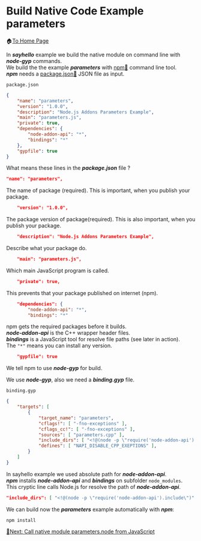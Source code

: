 # Build Native Code Example parameters
🏠[To Home Page](README.md)

In ***sayhello*** example we build the native module on command line with ***node-gyp*** commands.<br>
We build the the example ***parameters*** with [npm📌](https://docs.npmjs.com/cli/v8/commands) command line tool.<br>
***npm*** needs a [package.json📌](https://docs.npmjs.com/cli/v8/configuring-npm/package-json) JSON file as input.

```package.json```
```JSON
{
    "name": "parameters",
    "version": "1.0.0",
    "description": "Node.js Addons Parameters Example",
    "main": "parameters.js",
    "private": true,
    "dependencies": {
        "node-addon-api": "*",
        "bindings": "*" 
    },
    "gypfile": true
}
```

What means these lines in the ***package.json*** file ?
```JSON
"name": "parameters",
```
The name of package (required). This is important, when you publish your package.
```JSON
    "version": "1.0.0",
```
The package version of package(required). This is also important, when you publish your package.
```JSON
    "description": "Node.js Addons Parameters Example",
```
Describe what your package do.<br>
```JSON
    "main": "parameters.js",
```
Which main JavaScript program is called.
```JSON
    "private": true,
```
This prevents that your package published on internet (npm).
```JSON
    "dependencies": {
        "node-addon-api": "*",
        "bindings": "*" 
```
npm gets the required packages before it builds.<br>
***node-addon-api*** is the C++ wrapper header files.<br>
***bindings*** is a JavaScript tool for resolve file paths (see later in action).<br>
The ```"*"``` means you can install any version.<br>
```JSON
    "gypfile": true
```
We tell npm to use ***node-gyp*** for build.

We use ***node-gyp***, also we need a ***binding.gyp*** file.<br>

```binding.gyp```
```JSON
{
    "targets": [
        {
            "target_name": "parameters",
            "cflags!": [ "-fno-exceptions" ],
            "cflags_cc!": [ "-fno-exceptions" ],
            "sources": [ "parameters.cpp" ],
            "include_dirs": [ "<!@(node -p \"require('node-addon-api').include\")" ],
            "defines": [ "NAPI_DISABLE_CPP_EXEPTIONS" ],
        }
    ]
}
```
In sayhello example we used absolute path for ***node-addon-api***.<br>
***npm*** installs ***node-addon-api*** and ***bindings*** on subfolder ```node_modules```.<br>
This cryptic line calls Node.js for resolve the path of ***node-addon-api***.<br>
```JSON
"include_dirs": [ "<!@(node -p \"require('node-addon-api').include\")" ],
```
We can build now the ***parameters*** example automatically with ***npm***:<br>
```
npm install
```
[🧾Next: Call native module parameters.node from JavaScript ](call_parameters.md)

